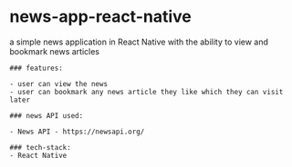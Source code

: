 # news-app-react-native

a simple news application in React Native with the ability to view and bookmark news articles

```
### features:

- user can view the news 
- user can bookmark any news article they like which they can visit later
```

```
### news API used:

- News API - https://newsapi.org/ 
```

```
### tech-stack:
- React Native
```
